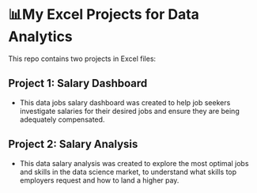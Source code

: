 # 📊My Excel Projects for Data Analytics

This repo contains two projects in Excel files:


## Project 1: Salary Dashboard  
- This data jobs salary dashboard was created to help job seekers investigate salaries for their desired jobs and ensure they are being adequately compensated. 

## Project 2: Salary Analysis  
- This data salary analysis was created to explore the most optimal jobs and skills in the data science market, to understand what skills top employers request and how to land a higher pay.
